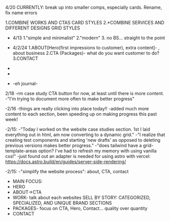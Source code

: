 4/20
CURRENTLY: break up into smaller comps, especially cards. Rename, fix name errors

1.COMBINE WORKS AND CTAS CARD STYLES
2.\*COMBINE SERVICES AND DIFFERENT DESIGNS GRID STYLES

- 4/13
  1."simple and minimalist"
  2."modern" 3. no BS... straight to the point

- 4/2/24
  1.ABOUT[Hero(first impressions to customer), extra content]- , about business
  2.CTA (Packages)- what do you want customer to do?
  3.CONTACT

-
-
- -eh journal-

2/18
-rm case study CTA button for now, at least until there is more content.
-"I'm trying to document more often to make better progress"

-2/16
-things are really clicking into place today!!
-added much more content to each section, been speeding up on making progress this past week!

-2/15:
-"Today I worked on the website case studies section. 1st I laid everything out in html, am now converting to a dynamic grid."
-"I realize that creating test components and starting 'new drafts' as opposed to deleting previous versions makes better progress."
-"does tailwind have a grid-template-areas option? I've had to refresh my memory with using vanilla css!"
-just found out an adapter is needed for using astro with vercel: https://docs.astro.build/en/guides/server-side-rendering/

-2/15:
-"simplify the website process": about, CTA, contact

- MAIN FOCUS:
- HERO
- ABOUT->CTA
- WORK- talk about each websites SELL BY STORY: CATEGORIZED, SPECIALIZED, AND UNIQUE BRAND SECTIONS
- PACKAGES- focus on CTA, Hero, Contact… quality over quantity
- CONTACT
